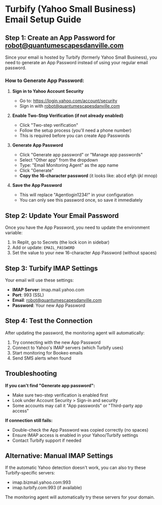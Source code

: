 # Turbify (Yahoo Small Business) Email Setup Guide

## Step 1: Create an App Password for robot@quantumescapesdanville.com

Since your email is hosted by Turbify (formerly Yahoo Small Business), you need to generate an App Password instead of using your regular email password.

### How to Generate App Password:

1. **Sign in to Yahoo Account Security**
   - Go to: https://login.yahoo.com/account/security
   - Sign in with robot@quantumescapesdanville.com

2. **Enable Two-Step Verification (if not already enabled)**
   - Click "Two-step verification" 
   - Follow the setup process (you'll need a phone number)
   - This is required before you can create App Passwords

3. **Generate App Password**
   - Click "Generate app password" or "Manage app passwords"
   - Select "Other app" from the dropdown
   - Type: "Email Monitoring Agent" as the app name
   - Click "Generate"
   - **Copy the 16-character password** (it looks like: abcd efgh ijkl mnop)

4. **Save the App Password**
   - This will replace "Agentlogin1234!" in your configuration
   - You can only see this password once, so save it immediately

## Step 2: Update Your Email Password

Once you have the App Password, you need to update the environment variable:

1. In Replit, go to Secrets (the lock icon in sidebar)
2. Add or update: `EMAIL_PASSWORD` 
3. Set the value to your new 16-character App Password (without spaces)

## Step 3: Turbify IMAP Settings

Your email will use these settings:
- **IMAP Server**: imap.mail.yahoo.com
- **Port**: 993 (SSL)
- **Email**: robot@quantumescapesdanville.com
- **Password**: Your new App Password

## Step 4: Test the Connection

After updating the password, the monitoring agent will automatically:
1. Try connecting with the new App Password
2. Connect to Yahoo's IMAP servers (which Turbify uses)
3. Start monitoring for Bookeo emails
4. Send SMS alerts when found

## Troubleshooting

**If you can't find "Generate app password":**
- Make sure two-step verification is enabled first
- Look under Account Security > Sign-in and security
- Some accounts may call it "App passwords" or "Third-party app access"

**If connection still fails:**
- Double-check the App Password was copied correctly (no spaces)
- Ensure IMAP access is enabled in your Yahoo/Turbify settings
- Contact Turbify support if needed

## Alternative: Manual IMAP Settings

If the automatic Yahoo detection doesn't work, you can also try these Turbify-specific servers:
- imap.bizmail.yahoo.com:993
- imap.turbify.com:993 (if available)

The monitoring agent will automatically try these servers for your domain.